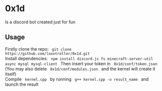 <h1> 0x1d </h1>
<p> Is a discord bot created just for fun </p>
<h2> Usage </h2>
Firstly clone the repo:
<code> git clone https://github.com/loxotroller/0x1d.git </code> <br>
Install dependencies: <code> npm install discord.js fs minecraft-server-util async mysql mysql-client </code>
Then insert your token in <code> 0x1d/conf/token.json </code> <br>
(You may also delete <code> 0x1d/conf/modules.json </code> and the kernel will create it itself) <br>
Compile <code> kernel.cpp </code> by running <code> g++ kernel.cpp -o result_name </code> and launch the result <br>
